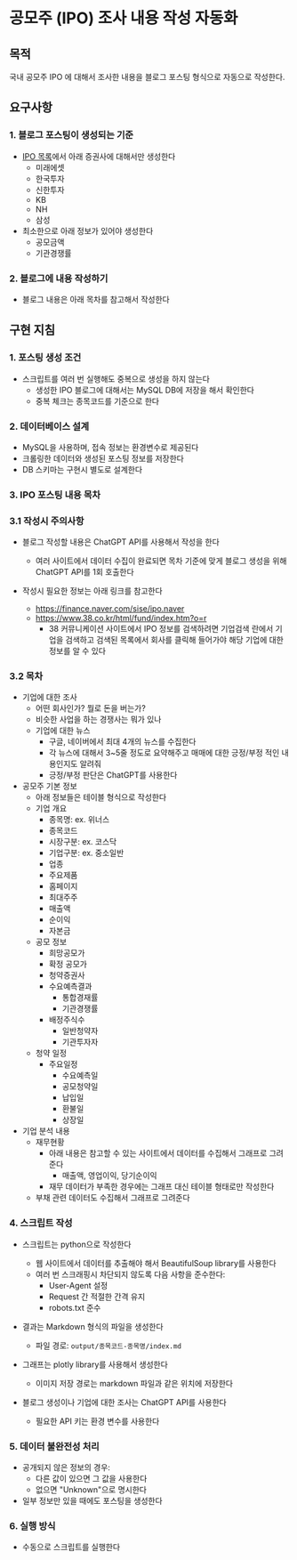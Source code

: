 # 공모주 (IPO) 조사 내용 작성 자동화

## 목적

국내 공모주 IPO 에 대해서 조사한 내용을 블로그 포스팅 형식으로 자동으로 작성한다. 

## 요구사항

### 1. 블로그 포스팅이 생성되는 기준

- [IPO 목록](https://finance.naver.com/sise/ipo.naver)에서 아래 증권사에 대해서만 생성한다
  - 미래에셋
  - 한국투자
  - 신한투자
  - KB
  - NH
  - 삼성
- 최소한으로 아래 정보가 있어야 생성한다
  - 공모금액
  - 기관경쟁률

### 2. 블로그에 내용 작성하기

- 블로그 내용은 아래 목차를 참고해서 작성한다 

## 구현 지침

### 1. 포스팅 생성 조건

- 스크립트를 여러 번 실행해도 중복으로 생성을 하지 않는다
  - 생성한 IPO 블로그에 대해서는 MySQL DB에 저장을 해서 확인한다
  - 중복 체크는 종목코드를 기준으로 한다

### 2. 데이터베이스 설계

- MySQL을 사용하며, 접속 정보는 환경변수로 제공된다
- 크롤링한 데이터와 생성된 포스팅 정보를 저장한다
- DB 스키마는 구현시 별도로 설계한다

### 3. IPO 포스팅 내용 목차

### 3.1 작성시 주의사항

- 블로그 작성할 내용은 ChatGPT API를 사용해서 작성을 한다
  - 여러 사이트에서 데이터 수집이 완료되면 목차 기준에 맞게 블로그 생성을 위해 ChatGPT API를 1회 호출한다

- 작성시 필요한 정보는 아래 링크를 참고한다
    - https://finance.naver.com/sise/ipo.naver
    - https://www.38.co.kr/html/fund/index.htm?o=r
      - 38 커뮤니케이션 사이트에서 IPO 정보를 검색하려면 기업검색 란에서 기업을 검색하고 검색된 목록에서 회사를 클릭해 들어가야 해당 기업에 대한 정보를 알 수 있다

### 3.2 목차

- 기업에 대한 조사
  - 어떤 회사인가? 뭘로 돈을 버는가? 
  - 비슷한 사업을 하는 경쟁사는 뭐가 있나
  - 기업에 대한 뉴스
    - 구글, 네이버에서 최대 4개의 뉴스를 수집한다
    - 각 뉴스에 대해서 3~5줄 정도로 요약해주고 매매에 대한 긍정/부정 적인 내용인지도 알려줘
    - 긍정/부정 판단은 ChatGPT를 사용한다
- 공모주 기본 정보
  - 아래 정보들은 테이블 형식으로 작성한다
  - 기업 개요
    - 종목명: ex. 위너스
    - 종목코드
    - 시장구분: ex. 코스닥
    - 기업구분: ex. 중소일반
    - 업종
    - 주요제품 
    - 홈페이지
    - 최대주주
    - 매출액
    - 순이익
    - 자본금
  - 공모 정보
    - 희망공모가
    - 확정 공모가
    - 청약증권사
    - 수요예측결과
      - 통합경재률
      - 기관경쟁률
    - 배정주식수
      - 일반청약자
      - 기관투자자
  - 청약 일정
    - 주요일정
      - 수요예측일
      - 공모청약일
      - 납입일
      - 환불일
      - 상장일
- 기업 분석 내용
  - 재무현황
    - 아래 내용은 참고할 수 있는 사이트에서 데이터를 수집해서 그래프로 그려준다
      - 매출액, 영업이익, 당기순이익
    - 재무 데이터가 부족한 경우에는 그래프 대신 테이블 형태로만 작성한다
  - 부채 관련 데이터도 수집해서 그래프로 그려준다

### 4. 스크립트 작성

- 스크립트는 python으로 작성한다
  - 웹 사이트에서 데이터를 추출해야 해서 BeautifulSoup library를 사용한다
  - 여러 번 스크래핑시 차단되지 않도록 다음 사항을 준수한다:
    - User-Agent 설정
    - Request 간 적절한 간격 유지
    - robots.txt 준수
  
- 결과는 Markdown 형식의 파일을 생성한다
  - 파일 경로: `output/종목코드-종목명/index.md`
  
- 그래프는 plotly library를 사용해서 생성한다
  - 이미지 저장 경로는 markdown 파일과 같은 위치에 저장한다

- 블로그 생성이나 기업에 대한 조사는 ChatGPT API를 사용한다
  - 필요한 API 키는 환경 변수를 사용한다

### 5. 데이터 불완전성 처리

- 공개되지 않은 정보의 경우:
  - 다른 값이 있으면 그 값을 사용한다
  - 없으면 "Unknown"으로 명시한다
- 일부 정보만 있을 때에도 포스팅을 생성한다

### 6. 실행 방식

- 수동으로 스크립트를 실행한다
  